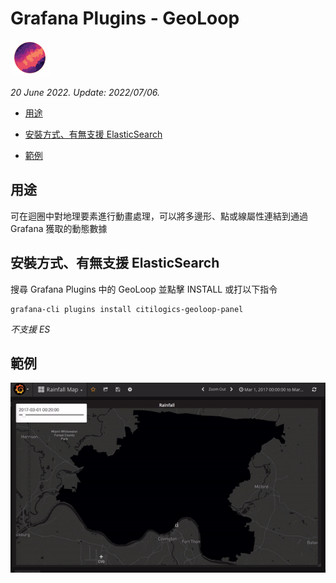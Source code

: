 # Grafana Plugins - GeoLoop

![img](GeoLoop_icon.png)

*20 June 2022. Update: 2022/07/06.*

* [用途](#use)

* [安裝方式、有無支援 ElasticSearch](#install)

* [範例](#example)

<h2 id="use">用途</h2>

可在迴圈中對地理要素進行動畫處理，可以將多邊形、點或線屬性連結到通過 Grafana 獲取的動態數據

<h2 id="install">安裝方式、有無支援 ElasticSearch</h2>

搜尋 Grafana Plugins 中的 GeoLoop 並點擊 INSTALL 或打以下指令

    grafana-cli plugins install citilogics-geoloop-panel

*不支援 ES*

<h2 id="example">範例</h2>

![img](GeoLoop.gif)

